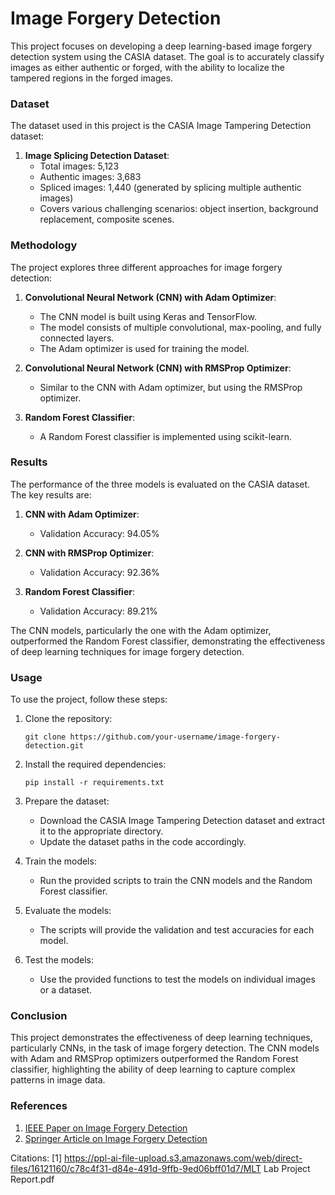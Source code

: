 # Image Forgery Detection

This project focuses on developing a deep learning-based image forgery detection system using the CASIA dataset. The goal is to accurately classify images as either authentic or forged, with the ability to localize the tampered regions in the forged images.

### Dataset
The dataset used in this project is the CASIA Image Tampering Detection dataset:
1. **Image Splicing Detection Dataset**:
   - Total images: 5,123
   - Authentic images: 3,683
   - Spliced images: 1,440 (generated by splicing multiple authentic images)
   - Covers various challenging scenarios: object insertion, background replacement, composite scenes.

### Methodology
The project explores three different approaches for image forgery detection:

1. **Convolutional Neural Network (CNN) with Adam Optimizer**:
   - The CNN model is built using Keras and TensorFlow.
   - The model consists of multiple convolutional, max-pooling, and fully connected layers.
   - The Adam optimizer is used for training the model.

2. **Convolutional Neural Network (CNN) with RMSProp Optimizer**:
   - Similar to the CNN with Adam optimizer, but using the RMSProp optimizer.

3. **Random Forest Classifier**:
   - A Random Forest classifier is implemented using scikit-learn.

### Results
The performance of the three models is evaluated on the CASIA dataset. The key results are:

1. **CNN with Adam Optimizer**:
   - Validation Accuracy: 94.05%

2. **CNN with RMSProp Optimizer**:
   - Validation Accuracy: 92.36%

3. **Random Forest Classifier**:
   - Validation Accuracy: 89.21%

The CNN models, particularly the one with the Adam optimizer, outperformed the Random Forest classifier, demonstrating the effectiveness of deep learning techniques for image forgery detection.

### Usage
To use the project, follow these steps:

1. Clone the repository:
   ```
   git clone https://github.com/your-username/image-forgery-detection.git
   ```

2. Install the required dependencies:
   ```
   pip install -r requirements.txt
   ```

3. Prepare the dataset:
   - Download the CASIA Image Tampering Detection dataset and extract it to the appropriate directory.
   - Update the dataset paths in the code accordingly.

4. Train the models:
   - Run the provided scripts to train the CNN models and the Random Forest classifier.

5. Evaluate the models:
   - The scripts will provide the validation and test accuracies for each model.

6. Test the models:
   - Use the provided functions to test the models on individual images or a dataset.

### Conclusion
This project demonstrates the effectiveness of deep learning techniques, particularly CNNs, in the task of image forgery detection. The CNN models with Adam and RMSProp optimizers outperformed the Random Forest classifier, highlighting the ability of deep learning to capture complex patterns in image data.

### References
1. [IEEE Paper on Image Forgery Detection](https://ieeexplore.ieee.org/document/10429021)
2. [Springer Article on Image Forgery Detection](https://link.springer.com/article/10.1007/s11063-024-11448-9)

Citations:
[1] https://ppl-ai-file-upload.s3.amazonaws.com/web/direct-files/16121160/c78c4f31-d84e-491d-9ffb-9ed06bff01d7/MLT Lab Project Report.pdf

